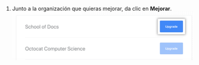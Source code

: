 1. Junto a la organización que quieras mejorar, da clic en **Mejorar**. ![Botón Upgrade (Bajar de categoría)](/assets/images/help/education/upgrade-org-button.png)
